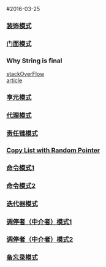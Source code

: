 #2016-03-25

### [装饰模式](http://www.cnblogs.com/java-my-life/archive/2012/04/20/2455726.html)

### [门面模式](http://www.cnblogs.com/java-my-life/archive/2012/05/02/2478101.html)

### Why String is final
[stackOverFlow](http://stackoverflow.com/questions/2068804/why-is-string-class-declared-final-in-java)  
[article](http://mindprod.com/jgloss/immutable.html)

### [享元模式](http://www.cnblogs.com/java-my-life/archive/2012/04/26/2468499.html)

### [代理模式](http://design-patterns.readthedocs.org/zh_CN/latest/structural_patterns/proxy.html)

### [责任链模式](http://www.cnblogs.com/java-my-life/archive/2012/05/28/2516865.html)

### [Copy List with Random Pointer](https://leetcode.com/problems/copy-list-with-random-pointer/)

### [命令模式1](http://www.cnblogs.com/java-my-life/archive/2012/06/01/2526972.html)

### [命令模式2](http://design-patterns.readthedocs.org/zh_CN/latest/behavioral_patterns/command.html)

### [迭代器模式](http://www.cnblogs.com/java-my-life/archive/2012/05/22/2511506.html)

### [调停者（中介者）模式1](http://www.cnblogs.com/java-my-life/archive/2012/06/20/2554024.html)

### [调停者（中介者）模式2](http://design-patterns.readthedocs.org/zh_CN/latest/behavioral_patterns/mediator.html)

### [备忘录模式](http://www.cnblogs.com/java-my-life/archive/2012/06/06/2534942.html)
